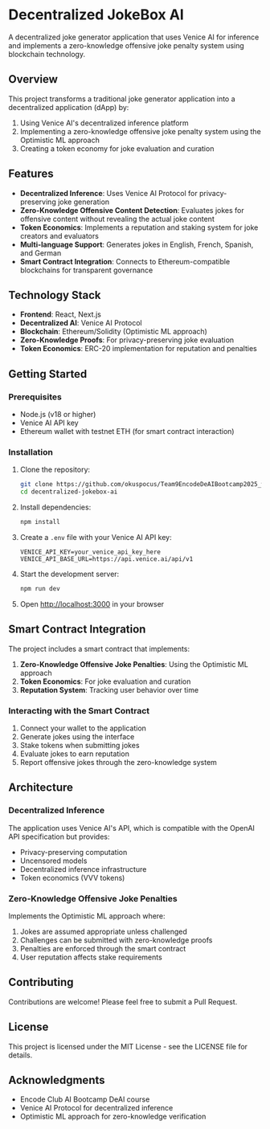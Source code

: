 # Decentralized JokeBox AI

A decentralized joke generator application that uses Venice AI for inference and implements a zero-knowledge offensive joke penalty system using blockchain technology.

## Overview

This project transforms a traditional joke generator application into a decentralized application (dApp) by:

1. Using Venice AI's decentralized inference platform
2. Implementing a zero-knowledge offensive joke penalty system using the Optimistic ML approach
3. Creating a token economy for joke evaluation and curation

## Features

- **Decentralized Inference**: Uses Venice AI Protocol for privacy-preserving joke generation
- **Zero-Knowledge Offensive Content Detection**: Evaluates jokes for offensive content without revealing the actual joke content
- **Token Economics**: Implements a reputation and staking system for joke creators and evaluators
- **Multi-language Support**: Generates jokes in English, French, Spanish, and German
- **Smart Contract Integration**: Connects to Ethereum-compatible blockchains for transparent governance

## Technology Stack

- **Frontend**: React, Next.js
- **Decentralized AI**: Venice AI Protocol
- **Blockchain**: Ethereum/Solidity (Optimistic ML approach)
- **Zero-Knowledge Proofs**: For privacy-preserving joke evaluation
- **Token Economics**: ERC-20 implementation for reputation and penalties

## Getting Started

### Prerequisites

- Node.js (v18 or higher)
- Venice AI API key
- Ethereum wallet with testnet ETH (for smart contract interaction)

### Installation

1. Clone the repository:
   ```bash
   git clone https://github.com/okuspocus/Team9EncodeDeAIBootcamp2025_week5-repository
   cd decentralized-jokebox-ai
   ```

2. Install dependencies:
   ```bash
   npm install
   ```

3. Create a `.env` file with your Venice AI API key:
   ```
   VENICE_API_KEY=your_venice_api_key_here
   VENICE_API_BASE_URL=https://api.venice.ai/api/v1
   ```

4. Start the development server:
   ```bash
   npm run dev
   ```

5. Open [http://localhost:3000](http://localhost:3000) in your browser

## Smart Contract Integration

The project includes a smart contract that implements:

1. **Zero-Knowledge Offensive Joke Penalties**: Using the Optimistic ML approach
2. **Token Economics**: For joke evaluation and curation
3. **Reputation System**: Tracking user behavior over time

### Interacting with the Smart Contract

1. Connect your wallet to the application
2. Generate jokes using the interface
3. Stake tokens when submitting jokes
4. Evaluate jokes to earn reputation
5. Report offensive jokes through the zero-knowledge system

## Architecture

### Decentralized Inference

The application uses Venice AI's API, which is compatible with the OpenAI API specification but provides:
- Privacy-preserving computation
- Uncensored models
- Decentralized inference infrastructure
- Token economics (VVV tokens)

### Zero-Knowledge Offensive Joke Penalties

Implements the Optimistic ML approach where:
1. Jokes are assumed appropriate unless challenged
2. Challenges can be submitted with zero-knowledge proofs
3. Penalties are enforced through the smart contract
4. User reputation affects stake requirements

## Contributing

Contributions are welcome! Please feel free to submit a Pull Request.

## License

This project is licensed under the MIT License - see the LICENSE file for details.

## Acknowledgments

- Encode Club AI Bootcamp DeAI course
- Venice AI Protocol for decentralized inference
- Optimistic ML approach for zero-knowledge verification
